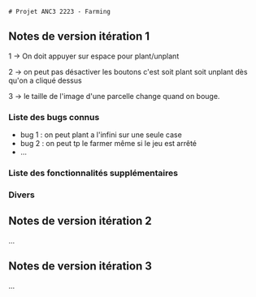     # Projet ANC3 2223 - Farming

## Notes de version itération 1 

1 -> On doit appuyer sur espace pour plant/unplant

2 -> on peut pas désactiver les boutons c'est soit plant soit unplant dès qu'on a cliqué dessus

3 -> le taille de l'image d'une parcelle change quand on bouge.

### Liste des bugs connus

  * bug 1 : on peut plant a l'infini sur une seule case
  * bug 2 : on peut tp le farmer même si le jeu est arrêté
  * ...

### Liste des fonctionnalités supplémentaires

### Divers

## Notes de version itération 2

...

## Notes de version itération 3 

...